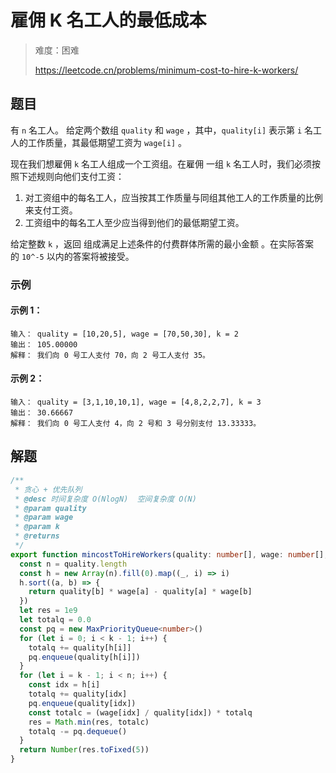 # 雇佣 K 名工人的最低成本

> 难度：困难
>
> https://leetcode.cn/problems/minimum-cost-to-hire-k-workers/

## 题目

有 `n` 名工人。 给定两个数组 `quality` 和 `wage` ，其中，`quality[i]` 表示第 `i` 名工人的工作质量，其最低期望工资为 `wage[i]` 。

现在我们想雇佣 `k` 名工人组成一个工资组。在雇佣 一组 `k` 名工人时，我们必须按照下述规则向他们支付工资：

1. 对工资组中的每名工人，应当按其工作质量与同组其他工人的工作质量的比例来支付工资。
2. 工资组中的每名工人至少应当得到他们的最低期望工资。

给定整数 `k` ，返回 组成满足上述条件的付费群体所需的最小金额 。在实际答案的 `10^-5` 以内的答案将被接受。

### 示例

#### 示例 1：

```
输入： quality = [10,20,5], wage = [70,50,30], k = 2
输出： 105.00000
解释： 我们向 0 号工人支付 70，向 2 号工人支付 35。
```

#### 示例 2：

```
输入： quality = [3,1,10,10,1], wage = [4,8,2,2,7], k = 3
输出： 30.66667
解释： 我们向 0 号工人支付 4，向 2 号和 3 号分别支付 13.33333。
```

## 解题

```ts 
/**
 * 贪心 + 优先队列
 * @desc 时间复杂度 O(NlogN)  空间复杂度 O(N)
 * @param quality
 * @param wage
 * @param k
 * @returns
 */
export function mincostToHireWorkers(quality: number[], wage: number[], k: number): number {
  const n = quality.length
  const h = new Array(n).fill(0).map((_, i) => i)
  h.sort((a, b) => {
    return quality[b] * wage[a] - quality[a] * wage[b]
  })
  let res = 1e9
  let totalq = 0.0
  const pq = new MaxPriorityQueue<number>()
  for (let i = 0; i < k - 1; i++) {
    totalq += quality[h[i]]
    pq.enqueue(quality[h[i]])
  }
  for (let i = k - 1; i < n; i++) {
    const idx = h[i]
    totalq += quality[idx]
    pq.enqueue(quality[idx])
    const totalc = (wage[idx] / quality[idx]) * totalq
    res = Math.min(res, totalc)
    totalq -= pq.dequeue()
  }
  return Number(res.toFixed(5))
}
```